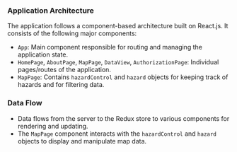 ### Application Architecture

The application follows a component-based architecture built on React.js. It consists of the following major components:

- `App`: Main component responsible for routing and managing the application state.
- `HomePage`, `AboutPage`, `MapPage`, `DataView`, `AuthorizationPage`: Individual pages/routes of the application.
- `MapPage`: Contains `hazardControl` and `hazard` objects for  keeping track of hazards and for filtering data.

### Data Flow

- Data flows from the server to the Redux store to various components for rendering and updating.
- The `MapPage` component interacts with the `hazardControl` and `hazard` objects to display and manipulate map data.